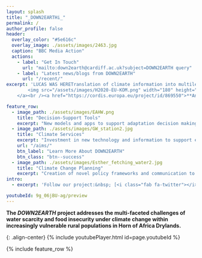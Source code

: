 ```yaml
---
layout: splash
title: "_DOWN2EARTHi_"
permalink: /
author_profile: false
header:
  overlay_color: "#5e616c"
  overlay_image: ./assets/images/2463.jpg
  caption: "BBC Media Action"
  actions: 
    - label: "Get In Touch"
      url: "mailto:down2earth@cardiff.ac.uk?subject=DOWN2EARTH query"
    - label: "Latest news/blogs from DOWN2EARTH"
      url: "/recent/"
excerpt: 'LUCAS WAS HERETranslation of climate information into multilevel decision support for social adaptation, policy development, and resilience to water scarcity in the Horn of Africa Drylands<br /> <small><br /><br /><br /><br /><a href="https://ec.europa.eu/programmes/horizon2020/en">
        <img src="/assets/images/H2020-EU-KOM.png" width="180" height="120">
    </a><br /><a href="https://cordis.europa.eu/project/id/869550">**An EU Horizon 2020 Project funded under grant agreement No 869550**</a><br /><br />A [consortium of 14 institutional partners](/about_us/) from 8 countries <br /> Coordinated by <a href="https://www.cardiff.ac.uk">**Cardiff University**</a><br /><br />'

feature_row:
  - image_path: ./assets/images/EAHW.png
    title: "Decision-Support Tools"
    excerpt: "New models and apps to support adaptation decision making at multiple levels of society."
  - image_path: ./assets/images/GW_station2.jpg
    title: "Climate Services"
    excerpt: "Investment in new technology and information to support existing forecasting frameworks."
    url: "/aims/"
    btn_label: "Learn More About DOWN2EARTH"
    btn_class: "btn--success"
  - image_path: ./assets/images/Esther_fetching_water2.jpg
    title: "Climate Change Planning"
    excerpt: "Creation of novel policy frameworks and communication to address climate adaptation."
intro:
  - excerpt: 'Follow our project:&nbsp; [<i class="fab fa-twitter"></i> @D2E_Project](https://twitter.com/D2E_Project){: .btn .btn--twitter}'

youtubeId: 9g_06jBU-ag/preview
---
```

**The _DOWN2EARTH_ project addresses the multi-faceted challenges of water scarcity and food insecurity under climate change within increasingly vulnerable rural populations in Horn of Africa Drylands.**  

{: .align-center}
{% include youtubePlayer.html id=page.youtubeId %}


{% include feature_row %}
